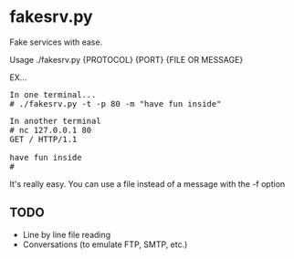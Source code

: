 fakesrv.py
==========
Fake services with ease.

Usage ./fakesrv.py {PROTOCOL} {PORT} {FILE OR MESSAGE}

EX...
<pre>
In one terminal...
# ./fakesrv.py -t -p 80 -m "have fun inside"
</pre>
<pre>
In another terminal
# nc 127.0.0.1 80
GET / HTTP/1.1

have fun inside
#
</pre>

It's really easy. You can use a file instead of a message with the -f option<br>

TODO
-----
- Line by line file reading
- Conversations (to emulate FTP, SMTP, etc.)
